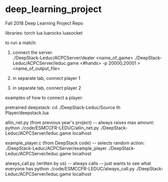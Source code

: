 # deep_learning_project
Fall 2018 Deep Learning Project Repo


libraries:
torch 
lua
luarocks
luasocket

to run a match:

1. connect the server.  
./DeepStack-Leduc/ACPCServer/dealer <name_of_game> ./DeepStack-Leduc/ACPCServer/leduc.game <#hands> <rngSeed> <p1name> <p2name> -p 20000,20001 > <name_of_output_file>

2. in separate tab, connect player 1
3. in separate tab, connect player 2


examples of how to connect a player:

pretrained deepstack:
cd ./DeepStack-Leduc/Source
th Player/deepstack.lua


allin_net.py (from previous year's project) -- always raises max amount:
python ./code/ESMCCFR-LEDUC/allin_net.py ./DeepStack-Leduc/ACPCServer/leduc.game localhost <port>

example_player.c (from DeepStack code) -- selects random action:
./DeepStack-Leduc/ACPCServer/example_player ./DeepStack-Leduc/ACPCServer/leduc.game localhost <port>


always_call.py (written by us) -- always calls -- just wants to see what everyone has
python ./code/ESMCCFR-LEDUC/always_call.py ./DeepStack-Leduc/ACPCServer/leduc.game localhost <port>


